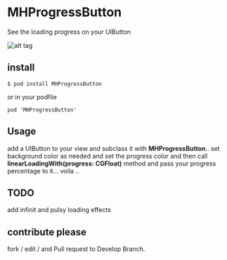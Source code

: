 # MHProgressButton
See the loading progress on your UIButton

![alt tag](https://github.com/emadhegab/MHProgressButton/blob/master/Example.gif?raw=true)

## install

```
$ pod install MHProgressButton
```
or in your podfile
```
pod 'MHProgressButton'
```

## Usage
 add a UIButton to your view and subclass it with **MHProgressButton**.. set background color as needed and set the progress color 
 and then call **linearLoadingWith(progress: CGFloat)** method and pass your progress percentage to it... voila .. 
 
 
 ## TODO 
 add infinit and pulsy loading effects
    
 ## contribute please
   fork / edit / and Pull request to Develop Branch.

